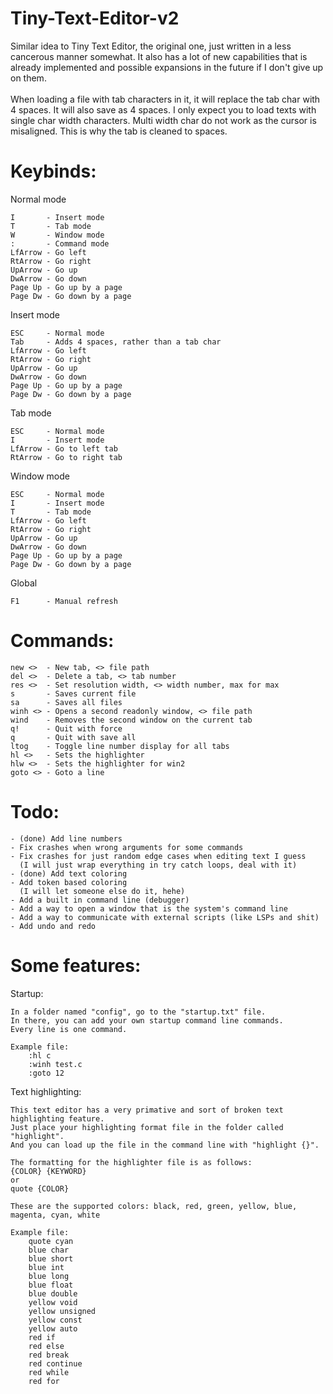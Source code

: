 # Tiny-Text-Editor-v2

Similar idea to Tiny Text Editor, the original one, just written in a less cancerous manner somewhat. It also has a lot of new capabilities that is already implemented and possible expansions in the future if I don't give up on them.
<br><br>
When loading a file with tab characters in it, it will replace the tab char with 4 spaces. It will also save as 4 spaces. I only expect you to load texts with single char width characters. Multi width char do not work as the cursor is misaligned. This is why the tab is cleaned to spaces.

# Keybinds: <br>
Normal mode

    I       - Insert mode
    T       - Tab mode
    W       - Window mode
    :       - Command mode
    LfArrow - Go left
    RtArrow - Go right
    UpArrow - Go up
    DwArrow - Go down
    Page Up - Go up by a page
    Page Dw - Go down by a page

Insert mode

    ESC     - Normal mode
    Tab     - Adds 4 spaces, rather than a tab char
    LfArrow - Go left
    RtArrow - Go right
    UpArrow - Go up
    DwArrow - Go down
    Page Up - Go up by a page
    Page Dw - Go down by a page

Tab mode

    ESC     - Normal mode
    I       - Insert mode
    LfArrow - Go to left tab
    RtArrow - Go to right tab

Window mode

    ESC     - Normal mode
    I       - Insert mode
    T       - Tab mode
    LfArrow - Go left
    RtArrow - Go right
    UpArrow - Go up
    DwArrow - Go down
    Page Up - Go up by a page
    Page Dw - Go down by a page

Global

    F1      - Manual refresh

# Commands: <br>

    new <>  - New tab, <> file path
    del <>  - Delete a tab, <> tab number
    res <>  - Set resolution width, <> width number, max for max
    s       - Saves current file
    sa      - Saves all files
    winh <> - Opens a second readonly window, <> file path
    wind    - Removes the second window on the current tab
    q!      - Quit with force
    q       - Quit with save all
    ltog    - Toggle line number display for all tabs
    hl <>   - Sets the highlighter
    hlw <>  - Sets the highlighter for win2
    goto <> - Goto a line
    
# Todo: <br>

    - (done) Add line numbers
    - Fix crashes when wrong arguments for some commands
    - Fix crashes for just random edge cases when editing text I guess 
      (I will just wrap everything in try catch loops, deal with it)
    - (done) Add text coloring
    - Add token based coloring 
      (I will let someone else do it, hehe)
    - Add a built in command line (debugger)
    - Add a way to open a window that is the system's command line
    - Add a way to communicate with external scripts (like LSPs and shit)
    - Add undo and redo
    
# Some features: <br>

Startup:

    In a folder named "config", go to the "startup.txt" file.
    In there, you can add your own startup command line commands.
    Every line is one command.

    Example file:
        :hl c
        :winh test.c
        :goto 12

Text highlighting:

    This text editor has a very primative and sort of broken text highlighting feature.
    Just place your highlighting format file in the folder called "highlight".
    And you can load up the file in the command line with "highlight {}".

    The formatting for the highlighter file is as follows:
    {COLOR} {KEYWORD}
    or 
    quote {COLOR}

    These are the supported colors: black, red, green, yellow, blue, magenta, cyan, white

    Example file:
        quote cyan
        blue char
        blue short
        blue int
        blue long
        blue float
        blue double
        yellow void
        yellow unsigned
        yellow const
        yellow auto
        red if
        red else
        red break
        red continue
        red while
        red for
